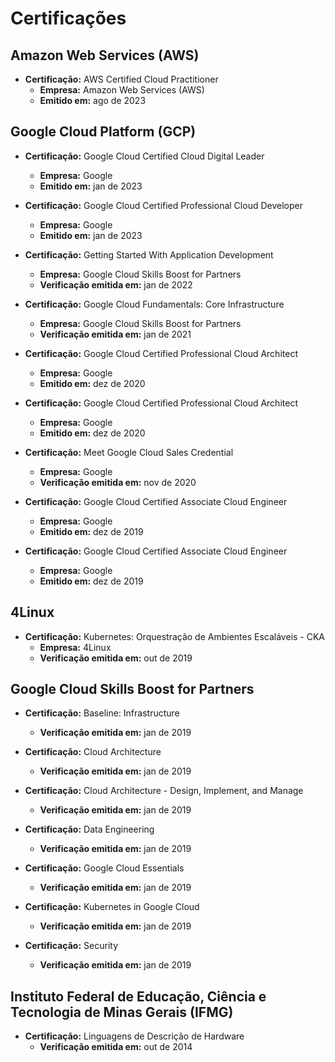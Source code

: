 # Certificações

## Amazon Web Services (AWS)

- **Certificação:** AWS Certified Cloud Practitioner
  - **Empresa:** Amazon Web Services (AWS)
  - **Emitido em:** ago de 2023

## Google Cloud Platform (GCP)

- **Certificação:** Google Cloud Certified Cloud Digital Leader
  - **Empresa:** Google
  - **Emitido em:** jan de 2023

- **Certificação:** Google Cloud Certified Professional Cloud Developer
  - **Empresa:** Google
  - **Emitido em:** jan de 2023

- **Certificação:** Getting Started With Application Development
  - **Empresa:** Google Cloud Skills Boost for Partners
  - **Verificação emitida em:** jan de 2022

- **Certificação:** Google Cloud Fundamentals: Core Infrastructure
  - **Empresa:** Google Cloud Skills Boost for Partners
  - **Verificação emitida em:** jan de 2021

- **Certificação:** Google Cloud Certified Professional Cloud Architect
  - **Empresa:** Google
  - **Emitido em:** dez de 2020

- **Certificação:** Google Cloud Certified Professional Cloud Architect
  - **Empresa:** Google
  - **Emitido em:** dez de 2020

- **Certificação:** Meet Google Cloud Sales Credential
  - **Empresa:** Google
  - **Verificação emitida em:** nov de 2020

- **Certificação:** Google Cloud Certified Associate Cloud Engineer
  - **Empresa:** Google
  - **Emitido em:** dez de 2019

- **Certificação:** Google Cloud Certified Associate Cloud Engineer
  - **Empresa:** Google
  - **Emitido em:** dez de 2019

## 4Linux

- **Certificação:** Kubernetes: Orquestração de Ambientes Escaláveis - CKA
  - **Empresa:** 4Linux
  - **Verificação emitida em:** out de 2019

## Google Cloud Skills Boost for Partners

- **Certificação:** Baseline: Infrastructure
  - **Verificação emitida em:** jan de 2019

- **Certificação:** Cloud Architecture
  - **Verificação emitida em:** jan de 2019

- **Certificação:** Cloud Architecture - Design, Implement, and Manage
  - **Verificação emitida em:** jan de 2019

- **Certificação:** Data Engineering
  - **Verificação emitida em:** jan de 2019

- **Certificação:** Google Cloud Essentials
  - **Verificação emitida em:** jan de 2019

- **Certificação:** Kubernetes in Google Cloud
  - **Verificação emitida em:** jan de 2019

- **Certificação:** Security
  - **Verificação emitida em:** jan de 2019

## Instituto Federal de Educação, Ciência e Tecnologia de Minas Gerais (IFMG)

- **Certificação:** Linguagens de Descrição de Hardware
  - **Verificação emitida em:** out de 2014
